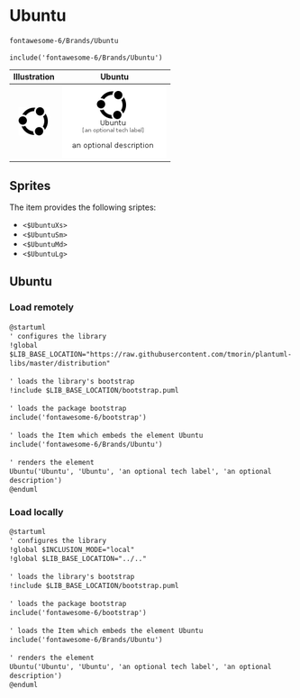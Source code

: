 # Ubuntu


```text
fontawesome-6/Brands/Ubuntu
```

```text
include('fontawesome-6/Brands/Ubuntu')
```



| Illustration | Ubuntu |
| :---: | :---: |
| ![illustration for Illustration](../../fontawesome-6/Brands/Ubuntu.png) | ![illustration for Ubuntu](../../fontawesome-6/Brands/Ubuntu.Local.png) |



## Sprites
The item provides the following sriptes:

- `<$UbuntuXs>`
- `<$UbuntuSm>`
- `<$UbuntuMd>`
- `<$UbuntuLg>`





## Ubuntu

### Load remotely
```plantuml
@startuml
' configures the library
!global $LIB_BASE_LOCATION="https://raw.githubusercontent.com/tmorin/plantuml-libs/master/distribution"

' loads the library's bootstrap
!include $LIB_BASE_LOCATION/bootstrap.puml

' loads the package bootstrap
include('fontawesome-6/bootstrap')

' loads the Item which embeds the element Ubuntu
include('fontawesome-6/Brands/Ubuntu')

' renders the element
Ubuntu('Ubuntu', 'Ubuntu', 'an optional tech label', 'an optional description')
@enduml
```

### Load locally
```plantuml
@startuml
' configures the library
!global $INCLUSION_MODE="local"
!global $LIB_BASE_LOCATION="../.."

' loads the library's bootstrap
!include $LIB_BASE_LOCATION/bootstrap.puml

' loads the package bootstrap
include('fontawesome-6/bootstrap')

' loads the Item which embeds the element Ubuntu
include('fontawesome-6/Brands/Ubuntu')

' renders the element
Ubuntu('Ubuntu', 'Ubuntu', 'an optional tech label', 'an optional description')
@enduml
```

